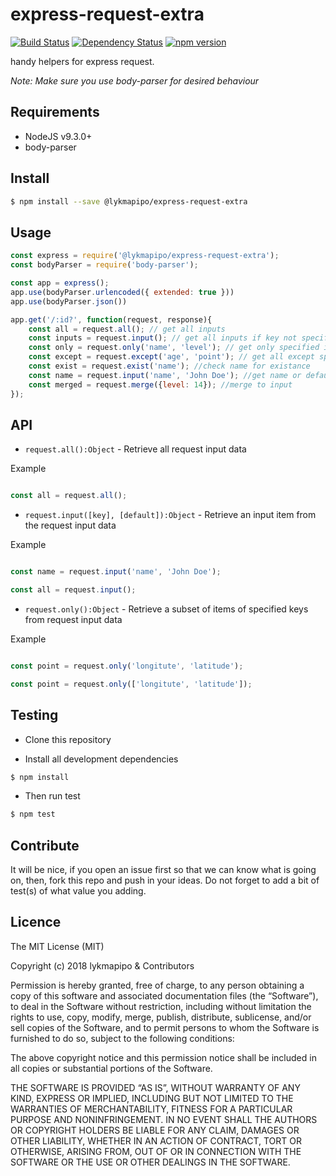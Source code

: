 # express-request-extra

[![Build Status](https://travis-ci.org/lykmapipo/express-request-extra.svg?branch=master)](https://travis-ci.org/lykmapipo/express-request-extra)
[![Dependency Status](https://img.shields.io/david/lykmapipo/express-request-extra.svg?style=flat)](https://david-dm.org/lykmapipo/express-request-extra)
[![npm version](https://badge.fury.io/js/%40lykmapipo%2Fexpress-request-extra.svg)](https://badge.fury.io/js/@lykmapipo/express-request-extra)


handy helpers for express request.

*Note: Make sure you use body-parser for desired behaviour*


## Requirements

- NodeJS v9.3.0+
- body-parser

## Install
```sh
$ npm install --save @lykmapipo/express-request-extra
```

## Usage

```javascript
const express = require('@lykmapipo/express-request-extra');
const bodyParser = require('body-parser');

const app = express();
app.use(bodyParser.urlencoded({ extended: true }))
app.use(bodyParser.json())

app.get('/:id?', function(request, response){
	const all = request.all(); // get all inputs
	const inputs = request.input(); // get all inputs if key not specified
	const only = request.only('name', 'level'); // get only specified inputs
	const except = request.except('age', 'point'); // get all except specified input
	const exist = request.exist('name'); //check name for existance
	const name = request.input('name', 'John Doe'); //get name or default
	const merged = request.merge({level: 14}); //merge to input
});
```

## API

- `request.all():Object` - Retrieve all request input  data

Example
```js

const all = request.all();

```

- `request.input([key], [default]):Object` - Retrieve an input item from the request input data

Example
```js

const name = request.input('name', 'John Doe');

const all = request.input();

```

- `request.only():Object` - Retrieve a subset of items of specified keys from request input data

Example
```js

const point = request.only('longitute', 'latitude');

const point = request.only(['longitute', 'latitude']);

```




## Testing
* Clone this repository

* Install all development dependencies
```sh
$ npm install
```
* Then run test
```sh
$ npm test
```

## Contribute
It will be nice, if you open an issue first so that we can know what is going on, then, fork this repo and push in your ideas. Do not forget to add a bit of test(s) of what value you adding.

## Licence
The MIT License (MIT)

Copyright (c) 2018 lykmapipo & Contributors

Permission is hereby granted, free of charge, to any person obtaining a copy of this software and associated documentation files (the “Software”), to deal in the Software without restriction, including without limitation the rights to use, copy, modify, merge, publish, distribute, sublicense, and/or sell copies of the Software, and to permit persons to whom the Software is furnished to do so, subject to the following conditions:

The above copyright notice and this permission notice shall be included in all copies or substantial portions of the Software.

THE SOFTWARE IS PROVIDED “AS IS”, WITHOUT WARRANTY OF ANY KIND, EXPRESS OR IMPLIED, INCLUDING BUT NOT LIMITED TO THE WARRANTIES OF MERCHANTABILITY, FITNESS FOR A PARTICULAR PURPOSE AND NONINFRINGEMENT. IN NO EVENT SHALL THE AUTHORS OR COPYRIGHT HOLDERS BE LIABLE FOR ANY CLAIM, DAMAGES OR OTHER LIABILITY, WHETHER IN AN ACTION OF CONTRACT, TORT OR OTHERWISE, ARISING FROM, OUT OF OR IN CONNECTION WITH THE SOFTWARE OR THE USE OR OTHER DEALINGS IN THE SOFTWARE. 